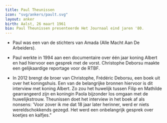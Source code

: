 ```yaml
---
title: Paul Theunissen
icon: "svg/ankers/pault.svg"
layout: anker
birth: Aalst, 26 maart 1961
bio: Paul Theunissen presenteerde Het Journaal eind jaren '80.
---
```


* Paul was een van de stichters van Amada (Alle Macht Aan De Arbeiders).

* Paul werkte in 1994 aan een documentaire over één jaar koning Albert en had hiervoor een gesprek met de vorst. Christophe Deborsu maakte een gelijkaardige reportage voor de RTBF.

* In 2012 brengt de broer van Christophe, Frédéric Deborsu, een boek uit over het koningshuis. Een van de belangrijke bronnen hiervoor is dit interview met koning Albert. Zo zou het huwelijk tussen Filip en Mathilde gearrangeerd zijn en koningin Paola bijzonder los omgaan met de huwelijkstrouw.
Theunissen doet het interview in het boek af als nonsens: 'Voor zover ik me dat 18 jaar later herinner, werd er niets wereldschokkends gezegd. Het werd een onbelangrijk gesprek over koetjes en kalfjes."
